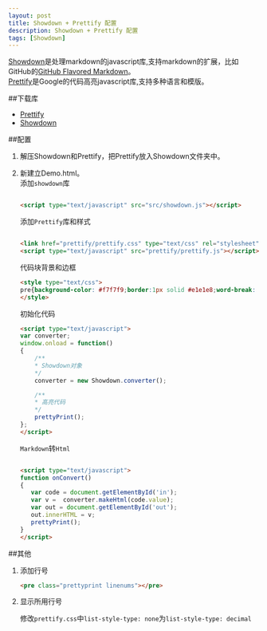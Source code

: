 ```yaml
---
layout: post
title: Showdown + Prettify 配置
description: Showdown + Prettify 配置
tags: [Showdown]
---
```

[Showdown](https://github.com/coreyti/showdown)是处理markdown的javascript库,支持markdown的扩展，比如GitHub的[GitHub Flavored Markdown](https://help.github.com/articles/github-flavored-markdown)。  
[Prettify](https://code.google.com/p/google-code-prettify/)是Google的代码高亮javascript库,支持多种语言和模版。  

##下载库  
* [Prettify](https://google-code-prettify.googlecode.com/files/prettify-small-4-Mar-2013.tar.bz2)
* [Showdown](https://github.com/coreyti/showdown)  

##配置
1. 解压Showdown和Prettify，把Prettify放入Showdown文件夹中。
2. 新建立Demo.html。  
    添加`showdown`库  
    
	```html
	
	<script type="text/javascript" src="src/showdown.js"></script>
	
	``` 
	 
	添加`Prettify`库和样式  
	
	```html
	
	<link href="prettify/prettify.css" type="text/css" rel="stylesheet" />
	<script type="text/javascript" src="prettify/prettify.js"></script>
	
	```
	
	代码块背景和边框  
	
	```html
	<style type="text/css">
	pre{background-color: #f7f7f9;border:1px solid #e1e1e8;word-break: break-word;}
	</style>
	```
	
    初始化代码
    
	```html
	<script type="text/javascript">
	var converter;
	window.onload = function()
	{
		/**
		* Showdown对象
		*/
		converter = new Showdown.converter();
	
		/**
		* 高亮代码
		*/
		prettyPrint();
	};
	</script>
	```
	
	 `Markdown`转`Html`
	 
	 ```html
	 
	 <script type="text/javascript">
	function onConvert()
	{
		var code = document.getElementById('in');
		var v =  converter.makeHtml(code.value);
		var out = document.getElementById('out');
		out.innerHTML = v;
		prettyPrint();
	}
	</script>
	
	 ```  

##其他
1. 添加行号

 	 ```html
  	<pre class="prettyprint linenums"></pre>
  	```
2. 显示所用行号

   修改`prettify.css`中`list-style-type: none`为`list-style-type: decimal`